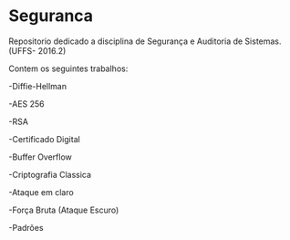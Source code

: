 # Seguranca
Repositorio dedicado a disciplina de Segurança e Auditoria de Sistemas. (UFFS- 2016.2)

Contem os seguintes trabalhos:

-Diffie-Hellman

-AES 256

-RSA

-Certificado Digital

-Buffer Overflow

-Criptografia Classica

-Ataque em claro

-Força Bruta (Ataque Escuro)

-Padrões
